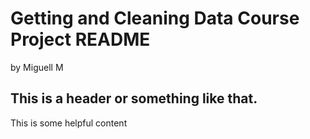 # Getting and Cleaning Data Course Project README

by Miguell M

## This is a header or something like that.

This is some helpful content